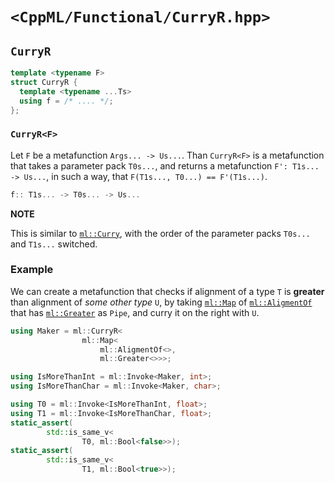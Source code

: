 # `<CppML/Functional/CurryR.hpp>`

## `CurryR`

```c++
template <typename F>
struct CurryR {
  template <typename ...Ts>
  using f = /* .... */;
};
```
### `CurryR<F>`

Let `F` be a metafunction `Args... -> Us...`. Than `CurryR<F>` is a metafunction that takes a parameter pack `T0s...`, and returns a metafunction `F': T1s... -> Us...`, in such a way, that `F(T1s..., T0...) == F'(T1s...)`.

```c++
f:: T1s... -> T0s... -> Us...
```

**NOTE**

This is similar to [`ml::Curry`](./Curry.md), with the order of the parameter packs `T0s...` and `T1s...` switched.

### Example

We can create a metafunction that checks if alignment of a type `T` is **greater** than alignment of *some other type* `U`, by taking [`ml::Map`](./Map.md) of [`ml::AligmentOf`](../TypeTraits/AligmentOf.md)  that has [`ml::Greater`](../Arithmetic/Greater.md) as `Pipe`, and curry it on the right with `U`.

```c++
using Maker = ml::CurryR<
                ml::Map<
                    ml::AligmentOf<>,
                    ml::Greater<>>>;

using IsMoreThanInt = ml::Invoke<Maker, int>;
using IsMoreThanChar = ml::Invoke<Maker, char>;

using T0 = ml::Invoke<IsMoreThanInt, float>;
using T1 = ml::Invoke<IsMoreThanChar, float>;
static_assert(
        std::is_same_v<
                T0, ml::Bool<false>>);
static_assert(
        std::is_same_v<
                T1, ml::Bool<true>>);
```
